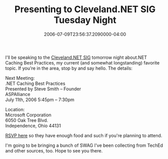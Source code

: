 ﻿---
title: Presenting to Cleveland.NET SIG Tuesday Night
date: "2006-07-09T23:56:37.2090000-04:00"
description: "I'll be speaking to the Cleveland.NET SIG tomorrow night about .NET Caching Best Practices, my current (and somewhat longstanding) favorite topic. If you're in the area, stop by and say hello. The details:"
featuredImage: /img/default-post-image.jpg
---

I'll be speaking to the [Cleveland.NET SIG](http://www.bennettadelson.com/technicalresources/sig.aspx) tomorrow night about.NET Caching Best Practices, my current (and somewhat longstanding) favorite topic. If you're in the area, stop by and say hello. The details:

Next Meeting:\
.NET Caching Best Practices\
Presented by Steve Smith – Founder\
ASPAlliance\
July 11th, 2006 5:45pm – 7:30pm

Location:\
Microsoft Corporation\
6050 Oak Tree Blvd.\
Independence, Ohio 44131

[RSVP here](http://www.bennettadelson.com/technicalresources/sig.aspx) so they have enough food and such if you're planning to attend.

I'm going to be bringing a bunch of SWAG I've been collecting from TechEd and other sources, too. Hope to see you there.

